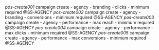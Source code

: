 *pos-create001* campaign create - agency - branding - clicks
    - minimum required @SS-AGENCY
*pos-create002* campaign create - agency - branding - conversions
    - minimum required @SS-AGENCY
*pos-create003* campaign create - agency - performance - max reach
    - minimum required @SS-AGENCY
*pos-create004* campaign create - agency - performance - max clicks
    - minimum required @SS-AGENCY
*pos-create005* campaign create - agency - performance - max conversions 
    - minimum required @SS-AGENCY
